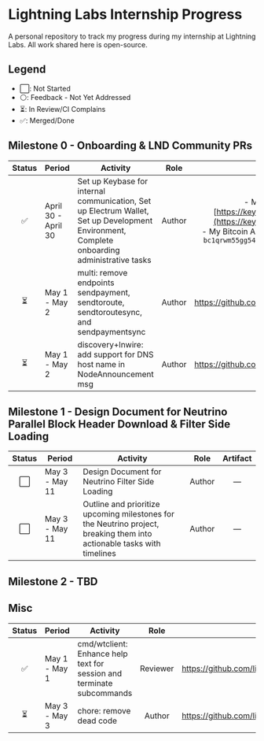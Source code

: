 # Lightning Labs Internship Progress
A personal repository to track my progress during my internship at Lightning Labs. All work shared here is open-source.

## Legend

- ⬜: Not Started
- ⚪: Feedback - Not Yet Addressed
- ⏳: In Review/CI Complains
- ✅: Merged/Done

## Milestone 0 - Onboarding & LND Community PRs

| Status | Period | Activity | Role | Artifact |
|--------|--------|----------|------|-----|
| <div align="center">✅</div>            | April 30 - April 30 | Set up Keybase for internal communication, Set up Electrum Wallet, Set up Development Environment, Complete onboarding administrative tasks | <div align="center">Author</div> | <div align="center">- My Keybase Address: [https://keybase.io/mohamed_awnallah](https://keybase.io/mohamed_awnallah) <br> - My Bitcoin Address through GitHub Medium: `bc1qrwm55gg54ytcuh5qhgz0u2dx4mp925uqdsn975`</div> |
| <div align="center">⏳</div> | May 1 - May 2 | multi: remove endpoints sendpayment, sendtoroute, sendtoroutesync, and sendpaymentsync | <div align="center">Author</div> | <div align="center">https://github.com/lightningnetwork/lnd/pull/8348</div> |
| <div align="center">⏳</div> | May 1 - May 2 | discovery+lnwire: add support for DNS host name in NodeAnnouncement msg | <div align="center">Author</div> | <div align="center">https://github.com/lightningnetwork/lnd/pull/9455</div> |

## Milestone 1 - Design Document for Neutrino Parallel Block Header Download & Filter Side Loading

| Status | Period | Activity | Role | Artifact |
|--------|--------|----------|------|-----|
| <div align="center">⬜</div> | May 3 - May 11 |  Design Document for Neutrino Filter Side Loading | <div align="center">Author</div> | <div align="center">—</div> |
| <div align="center">⬜</div> | May 3 - May 11 |  Outline and prioritize upcoming milestones for the Neutrino project, breaking them into actionable tasks with timelines  | <div align="center">Author</div> | <div align="center">—</div> |

## Milestone 2 - TBD

## Misc

| Status | Period | Activity | Role | Artifact |
|--------|--------|----------|------|-----|
| <div align="center">✅</div> | May 1 - May 1 |  cmd/wtclient: Enhance help text for session and terminate subcommands | <div align="center">Reviewer</div> | <div align="center">https://github.com/lightningnetwork/lnd/pull/9765</div> |
| <div align="center">⏳</div> | May 3 - May 3 | chore: remove dead code | <div align="center">Author</div> | <div align="center">https://github.com/lightningnetwork/lnd/pull/9780</div> |

